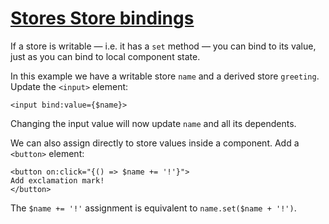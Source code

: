 # [Stores  Store bindings](https://svelte.dev/tutorial/store-bindings)

If a store is writable — i.e. it has a `set` method — you can bind to its value, just as you can bind to local component state.

In this example we have a writable store `name` and a derived store `greeting`. Update the `<input>` element:

```
<input bind:value={$name}>
```

Changing the input value will now update `name` and all its dependents.

We can also assign directly to store values inside a component. Add a `<button>` element:

```
<button on:click="{() => $name += '!'}">
Add exclamation mark!
</button>
```

The `$name += '!'` assignment is equivalent to `name.set($name + '!')`.
